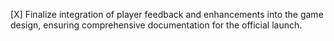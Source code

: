 [X] Finalize integration of player feedback and enhancements into the game design, ensuring comprehensive documentation for the official launch.